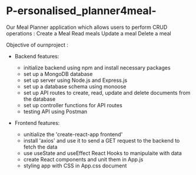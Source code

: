 # P-ersonalised_planner4meal-

Our Meal Planner application which allows users to perform CRUD operations :
 Create a Meal
 Read meals
 Update a meal
 Delete a meal

 Objective of ournproject : 

- Backend features:
   - initialize backend using npm and install necessary packages
   - set up a MongoDB database
   - set up server using Node.js and Express.js 
   - set up a database schema using monoose
   - set up API routes to create, read, update and delete documents from the database
   - set up controller functions for API routes
   - testing API using Postman 

- Frontend features:
   - unitialize the 'create-react-app frontend' 
   - install 'axios' and use it to send a GET request to the backend to fetch the data
   - use useState and useEffect React Hooks to manipulaite with data
   - create React components and unit them in App.js
   - styling app with CSS in App.css document

